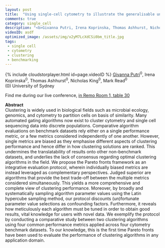 ```yaml
---
layout: post
title:  "Using single-cell cytometry to illustrate the generalisable unbiased evaluation of clustering algorithms using Pareto fronts"
comments: true
category: single_cell
description: "<b>Givanna Putri, Irena Koprinska, Thomas Ashhurst, Nicholas King, Mark Read</b><br/>Clustering is widely used in biological fields suc..."
videoID: asdf
optimized_image: /assets/img/x2yM7LcXdCSi0bm_title.jpg
tags:
 - single cell
 - cytometry
 - clustering
 - benchmarking
---
```

{% include cloudstorplayer.html id=page.videoID %}
<u>Givanna Putri</u><sup>0</sup>, Irena Koprinska<sup>0</sup>, Thomas Ashhurst<sup>0</sup>, Nicholas King<sup>0</sup>, Mark Read<sup>0</sup><br/>
\(0\) University of Sydney

Find me during our live conference, [in Remo Room 1, table 30](https://remo.co)

<b>Abstract</b><br/>
Clustering is widely used in biological fields such as microbial ecology, genomics, and cytometry to partition cells on basis of similarity. Many automated gating algorithms now exist to cluster cytometry and single cell sequencing data into discrete populations. Comparative algorithm evaluations on benchmark datasets rely either on a single performance metric, or a few metrics considered independently of one another. However, single metrics are biased as they emphasise different aspects of clustering performance and hence differ in how clustering solutions are ranked. This undermines the translatability of results onto other non-benchmark datasets, and underlies the lack of consensus regarding optimal clustering algorithms in the field. We propose the Pareto fronts framework as an integrative evaluation protocol, wherein individually biased metrics are instead leveraged as complementary perspectives. Judged superior are algorithms that provide the best trade-off between the multiple metrics considered simultaneously. This yields a more comprehensive and complete view of clustering performance. Moreover, by broadly and systematically sampling algorithm parameter values using the Latin hypercube sampling method, our protocol discounts \(un\)fortunate parameter value selections as confounding factors. Furthermore, it reveals how meticulously each algorithm must be tuned in order to obtain good results, vital knowledge for users with novel data. We exemplify the protocol by conducting a comparative study between two clustering algorithms using four common performance metrics applied across four cytometry benchmark datasets. To our knowledge, this is the first time Pareto fronts have been used to evaluate the performance of clustering algorithms in any application domain.
